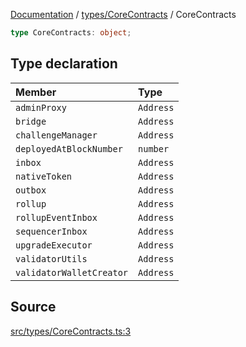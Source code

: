 [Documentation](../../../README.md) / [types/CoreContracts](../README.md) / CoreContracts

```ts
type CoreContracts: object;
```

## Type declaration

| Member                   | Type      |
| :----------------------- | :-------- |
| `adminProxy`             | `Address` |
| `bridge`                 | `Address` |
| `challengeManager`       | `Address` |
| `deployedAtBlockNumber`  | `number`  |
| `inbox`                  | `Address` |
| `nativeToken`            | `Address` |
| `outbox`                 | `Address` |
| `rollup`                 | `Address` |
| `rollupEventInbox`       | `Address` |
| `sequencerInbox`         | `Address` |
| `upgradeExecutor`        | `Address` |
| `validatorUtils`         | `Address` |
| `validatorWalletCreator` | `Address` |

## Source

[src/types/CoreContracts.ts:3](https://github.com/anegg0/arbitrum-orbit-sdk/blob/8d986d322aefb470a79fa3dc36918f72097df8c1/src/types/CoreContracts.ts#L3)
